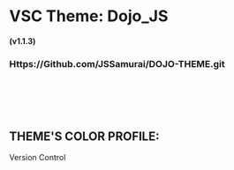 # VSC Theme: Dojo_JS

#### (v1.1.3)

### Https://Github.com/JSSamurai/DOJO-THEME.git

<br>

##

<br>

## THEME'S COLOR PROFILE:

Version Control
